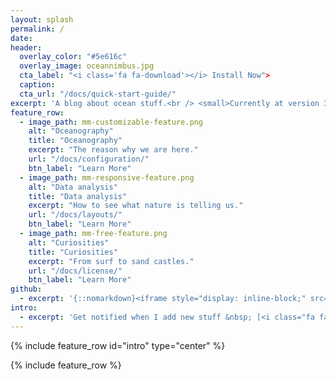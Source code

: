 ```yaml
---
layout: splash
permalink: /
date:
header:
  overlay_color: "#5e616c"
  overlay_image: oceannimbus.jpg
  cta_label: "<i class='fa fa-download'></i> Install Now"> 
  caption:
  cta_url: "/docs/quick-start-guide/" 
excerpt: 'A blog about ocean stuff.<br /> <small>Currently at version 3.1.7</small><br /><br /> {::nomarkdown}<iframe style="display: inline-block;" src="https://ghbtns.com/github-btn.html?user=mmistakes&repo=minimal-mistakes&type=star&count=true&size=large" frameborder="0" scrolling="0" width="160px" height="30px"></iframe> <iframe style="display: inline-block;" src="https://ghbtns.com/github-btn.html?user=mmistakes&repo=minimal-mistakes&type=fork&count=true&size=large" frameborder="0" scrolling="0" width="158px" height="30px"></iframe>{:/nomarkdown}'
feature_row:
  - image_path: mm-customizable-feature.png
    alt: "Oceanography"
    title: "Oceanography"
    excerpt: "The reason why we are here."
    url: "/docs/configuration/"
    btn_label: "Learn More"
  - image_path: mm-responsive-feature.png
    alt: "Data analysis"
    title: "Data analysis"
    excerpt: "How to see what nature is telling us."
    url: "/docs/layouts/"
    btn_label: "Learn More"
  - image_path: mm-free-feature.png
    alt: "Curiosities"
    title: "Curiosities"
    excerpt: "From surf to sand castles."
    url: "/docs/license/"
    btn_label: "Learn More"
github:
  - excerpt: '{::nomarkdown}<iframe style="display: inline-block;" src="https://ghbtns.com/github-btn.html?user=mmistakes&repo=minimal-mistakes&type=star&count=true&size=large" frameborder="0" scrolling="0" width="160px" height="30px"></iframe> <iframe style="display: inline-block;" src="https://ghbtns.com/github-btn.html?user=mmistakes&repo=minimal-mistakes&type=fork&count=true&size=large" frameborder="0" scrolling="0" width="158px" height="30px"></iframe>{:/nomarkdown}'
intro:
  - excerpt: 'Get notified when I add new stuff &nbsp; [<i class="fa fa-twitter"></i> @mmistakes](https://twitter.com/mmistakes){: .btn .btn--twitter}'
---
```


{% include feature_row id="intro" type="center" %}

{% include feature_row %}
